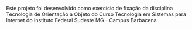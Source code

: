 Este projeto foi desenvolvido como exercício de fixação da disciplina Tecnologia de Orientação a Objeto do Curso Tecnologia em Sistemas para Internet do Instituto Federal Sudeste MG - Campus Barbacena
